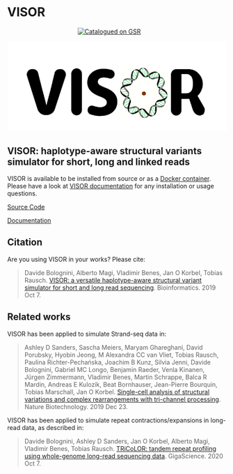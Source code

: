 # VISOR

<div style="width: 180px; margin: 0 auto;"><a href="https://surveillance.cancer.gov/genetic-simulation-resources/"><img src="https://surveillance.cancer.gov/genetic-simulation-resources/gsr/static/img/gsr_tile.jpg" alt="Catalogued on GSR" width="180" height="60" /></a></div>

![alt text](VISOR.png)

## VISOR: haplotype-aware structural variants simulator for short, long and linked reads

VISOR is available to be installed from source or as a [Docker container](https://hub.docker.com/r/davidebolo1993/visor).
Please have a look at [VISOR documentation](https://davidebolo1993.github.io/visordoc/) for any installation or usage questions.

[Source Code](https://github.com/davidebolo1993/VISOR/tree/master/VISOR)

[Documentation](https://davidebolo1993.github.io/visordoc/)

## Citation

Are you using VISOR in your works? Please cite:

> Davide Bolognini, Alberto Magi, Vladimir Benes, Jan O Korbel, Tobias Rausch. [VISOR: a versatile haplotype-aware structural variant simulator for short and long read sequencing](https://academic.oup.com/bioinformatics/article/doi/10.1093/bioinformatics/btz719/5582674/). Bioinformatics. 2019 Oct 7.

## Related works

VISOR has been applied to simulate Strand-seq data in:

> Ashley D Sanders, Sascha Meiers, Maryam Ghareghani, David Porubsky, Hyobin Jeong, M Alexandra CC van Vliet, Tobias Rausch, Paulina Richter-Pechańska, Joachim B Kunz, Silvia Jenni, Davide Bolognini, Gabriel MC Longo, Benjamin Raeder, Venla Kinanen, Jürgen Zimmermann, Vladimir Benes, Martin Schrappe, Balca R Mardin, Andreas E Kulozik, Beat Bornhauser, Jean-Pierre Bourquin, Tobias Marschall, Jan O Korbel. [Single-cell analysis of structural variations and complex rearrangements with tri-channel processing](https://www.nature.com/articles/s41587-019-0366-x). Nature Biotechnology. 2019 Dec 23.

VISOR has been applied to simulate repeat contractions/expansions in long-read data, as described in:

> Davide Bolognini, Ashley D Sanders, Jan O Korbel, Alberto Magi, Vladimir Benes, Tobias Rausch. [TRiCoLOR: tandem repeat profiling using whole-genome long-read sequencing data](https://academic.oup.com/gigascience/article/9/10/giaa101/5918863?searchresult=1). GigaScience. 2020 Oct 7.
